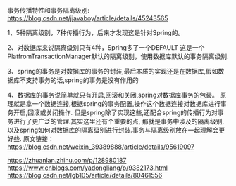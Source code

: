 事务传播特性和事务隔离级别:
https://blog.csdn.net/jjavaboy/article/details/45243565

1、5种隔离级别，7种传播行为，后来才发现这是针对Spring的。  

2、对数据库来说隔离级别只有4种，Spring多了一个DEFAULT 这是一个PlatfromTransactionManager默认的隔离级别，使用数据库默认的事务隔离级别.

3、spring的事务是对数据库的事务的封装,最后本质的实现还是在数据库,假如数据库不支持事务的话,spring的事务是没有作用的  

4、数据库的事务说简单就只有开启,回滚和关闭,spring对数据库事务的包装。
原理就是拿一个数据连接,根据spring的事务配置,操作这个数据连接对数据库进行事务开启,回滚或关闭操作.
但是spring除了实现这些,还配合spring的传播行为对事务进行了更广泛的管理.其实这里还有个重要的点,
那就是事务中涉及的隔离级别,以及spring如何对数据库的隔离级别进行封装.事务与隔离级别放在一起理解会更好些.
原文链接：https://blog.csdn.net/weixin_39389888/article/details/95619097




https://zhuanlan.zhihu.com/p/128980187
https://www.cnblogs.com/yadongliang/p/9382173.html
https://blog.csdn.net/lgb105/article/details/80461556
